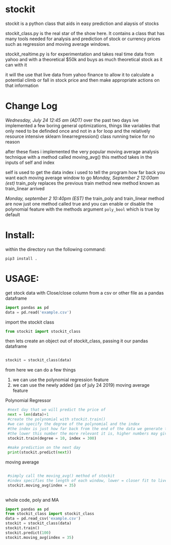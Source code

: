 # stockit

stockit is a python class that aids in easy prediction and alaysis of stocks

stockit_class.py is the real star of the show here.  It contains a class that has many tools needed for analysis and prediction of stock or currency prices such as regression and moving average windows.
 
stockit_realtime.py is for experimentation and takes real time data from yahoo and with a theoretical $50k and buys as much theoretical stock as it can with it 

it will the use that live data from yahoo finance to allow it to calculate a potential climb or fall in stock price and then make appropriate actions on that information


# Change Log

<i>Wednesday, July 24 12:45 am (ADT)</i>
over the past two days ive implemented a few boring general optimizations, things like variables that only need to be definded once and not in a for loop and the relatively resource intensive sklearn linearregression() class running twice for no reason 

after these fixes i implemented the very popular moving average analysis technique with a method called moving_avg()
this method takes in the inputs of self and index

self is used to get the data 
index i used to tell the program how far back you want each moving average window to go 
<i>Monday, September 2 12:00am (est)</i>
train_poly replaces the previous train method 
new method known as train_linear arrived 

<i>Monday, september 2 10:40pm (EST)</i>
the train_poly and train_linear method are now just one method called true and you can enable
or disable the polynomial feature with the methods argument ``` poly_bool ``` which is true by default

# Install: 
within the directory run the following command:
```
pip3 install .
```

# USAGE:

get stock data with Close/close column from a csv or other file as a pandas dataframe
```python
import pandas as pd 
data = pd.read('example.csv')
```
import the stockit class
```python
from stockit import stockit_class
```

then lets create an object out of stockit_class, passing it our pandas dataframe

```python

stockit = stockit_class(data)

```

from here we can do a few things 

1. we can use the polynomial regression feature 
2. we can use the newly added (as of july 24 2019) moving average feature 

Polynomial Regressor
```python
 #next day that we will predict the price of 
 next = len(data)+1
 #create the polynomial with stockit.train()
 #we can specify the degree of the polynomial and the index
 #the index is just how far back from the end of the data we generate the polynomial from
 #the lower this number the more relevant it is, higher numbers may give you a better picture, dont specify or pass 0 for the entire set
 stockit.train(degree = 10, index = 300)
 
 #make prediction on the next day 
 print(stockit.predict(next))

```

moving average
```python

 #simply call the moving_avg() method of stockit
 #index specifies the length of each window, lower = closer fit to live data, higher = smoother line, your choice
 stockit.moving_avg(index = 35)
 
```

whole code, poly and MA

```python
import pandas as pd 
from stockit_class import stockit_class
data = pd.read_csv('example.csv')
stockit = stockit_class(data)
stockit.train()
stockit.predict(100)
stockit.moving_avg(index = 35)

```
